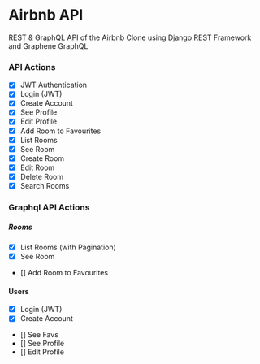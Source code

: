 # Airbnb API

REST & GraphQL API of the Airbnb Clone using Django REST Framework and Graphene GraphQL

### API Actions

- [x] JWT Authentication
- [x] Login (JWT)
- [x] Create Account
- [x] See Profile
- [x] Edit Profile
- [x] Add Room to Favourites
- [x] List Rooms
- [x] See Room
- [x] Create Room
- [x] Edit Room
- [x] Delete Room
- [x] Search Rooms

### Graphql API Actions

##### Rooms

- [x] List Rooms (with Pagination)
- [x] See Room
- [] Add Room to Favourites

#### Users

- [x] Login (JWT)
- [x] Create Account
- [] See Favs
- [] See Profile
- [] Edit Profile
